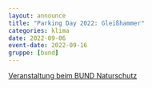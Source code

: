```yaml
---
layout: announce
title: "Parking Day 2022: Gleißhammer"
categories: klima 
date: 2022-09-06
event-date: 2022-09-16
gruppe: [bund]
---
```


[Veranstaltung beim BUND Naturschutz](https://nuernberg-stadt.bund-naturschutz.de/veranstaltungen/termin/parking-day-2022)
